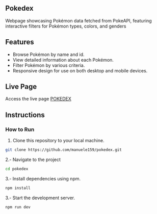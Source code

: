 ## Pokedex
Webpage showcasing Pokémon data fetched from PokeAPI, featuring interactive filters for Pokémon types, colors, and genders

## Features
- Browse Pokémon by name and id.
- View detailed information about each Pokémon.
- Filter Pokémon by various criteria.
- Responsive design for use on both desktop and mobile devices.

## Live Page
Access the live page [POKEDEX](https://manuele159.github.io/pokedex/)

## Instructions

### How to Run

1. Clone this repository to your local machine.
```bash
git clone https://github.com/manuele159/pokedex.git
```
2.- Navigate to the project

```bash
cd pokedex
```
3.- Install dependencies using npm.
```bash
npm install
```
3.- Start the development server.
```bash
npm run dev
```

